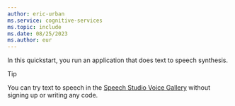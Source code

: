```yaml
---
author: eric-urban
ms.service: cognitive-services
ms.topic: include
ms.date: 08/25/2023
ms.author: eur
---
```


In this quickstart, you run an application that does text to speech synthesis. 

> [!TIP]
> You can try text to speech in the [Speech Studio Voice Gallery](https://aka.ms/speechstudio/voicegallery) without signing up or writing any code.
